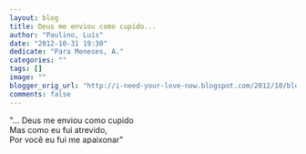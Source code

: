 ```yaml
---
layout: blog
title: Deus me enviou como cupido...
author: "Paulino, Luís"
date: "2012-10-31 19:30"
dedicate: "Para Meneses, A."
categories: ""
tags: []
image: ""
blogger_orig_url: "http://i-need-your-love-now.blogspot.com/2012/10/blog-post_31.html"
comments: false
---
```


"... Deus me enviou como cupido\
Mas como eu fui atrevido,\
Por você eu fui me apaixonar"
